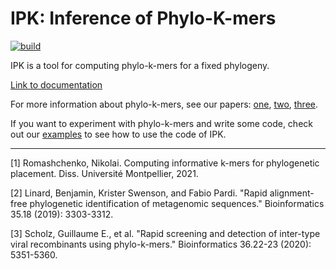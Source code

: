 # IPK: Inference of Phylo-K-mers
[![build](https://github.com/phylo42/IPK/actions/workflows/build.yml/badge.svg)](https://github.com/phylo42/IPK/actions/workflows/build.yml)

IPK is a tool for computing phylo-k-mers for a fixed phylogeny.

[Link to documentation](https://phylo-k-mers.readthedocs.io/) 

For more information about phylo-k-mers, see our papers: [one](https://tel.archives-ouvertes.fr/tel-03629440/ "My thesis on phylo-k-mers for phylogenetic placement"),  [two](https://doi.org/10.1093/bioinformatics/btz068 "This paper introduced phylo-k-mers"), [three](https://doi.org/10.1093/bioinformatics/btaa1020 "Another paper that uses IPK and phylo-k-mers").

If you want to experiment with phylo-k-mers and write some code, check out our [examples](https://github.com/phylo42/I2L/tree/master/examples) to see how to use the code of IPK.

---

[1] Romashchenko, Nikolai. Computing informative k-mers for phylogenetic placement. Diss. Université Montpellier, 2021.

[2] Linard, Benjamin, Krister Swenson, and Fabio Pardi. "Rapid alignment-free phylogenetic identification of metagenomic sequences." Bioinformatics 35.18 (2019): 3303-3312.

[3] Scholz, Guillaume E., et al. "Rapid screening and detection of inter-type viral recombinants using phylo-k-mers." Bioinformatics 36.22-23 (2020): 5351-5360.
